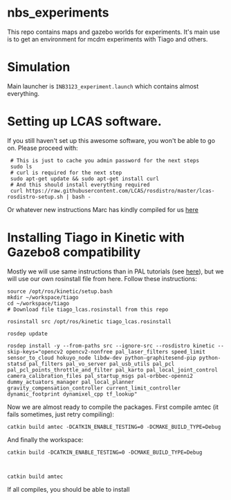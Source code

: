 # nbs_experiments
This repo contains maps and gazebo worlds for experiments. It's main use is to get an environment for mcdm experiments with Tiago and others.


# Simulation
Main launcher is `INB3123_experiment.launch` which contains almost everything.

# Setting up LCAS software.
If you still haven't set up this awesome software, you won't be able to go on. Please proceed with:

     # This is just to cache you admin password for the next steps
     sudo ls
     # curl is required for the next step
     sudo apt-get update && sudo apt-get install curl
     # And this should install everything required
     curl https://raw.githubusercontent.com/LCAS/rosdistro/master/lcas-rosdistro-setup.sh | bash -

Or whatever new instructions Marc has kindly compiled for us [here](https://github.com/LCAS/rosdistro/wiki#using-the-l-cas-repository-if-you-just-want-to-use-our-software)

# Installing Tiago in Kinetic with Gazebo8 compatibility


Mostly we will use same instructions than in PAL tutorials (see [here](http://wiki.ros.org/Robots/TIAGo/Tutorials/Installation/TiagoSimulation)), but we will use our own rosinstall file from here. Follow these instructions:

    source /opt/ros/kinetic/setup.bash
    mkdir ~/workspace/tiago
    cd ~/workspace/tiago
    # Download file tiago_lcas.rosinstall from this repo

    rosinstall src /opt/ros/kinetic tiago_lcas.rosinstall

    rosdep update

    rosdep install -y --from-paths src --ignore-src --rosdistro kinetic --skip-keys="opencv2 opencv2-nonfree pal_laser_filters speed_limit  sensor_to_cloud hokuyo_node libdw-dev python-graphitesend-pip python-statsd pal_filters pal_vo_server pal_usb_utils pal_pcl pal_pcl_points_throttle_and_filter pal_karto pal_local_joint_control camera_calibration_files pal_startup_msgs pal-orbbec-openni2 dummy_actuators_manager pal_local_planner gravity_compensation_controller current_limit_controller dynamic_footprint dynamixel_cpp tf_lookup"

Now we are almost ready to compile the packages. First compile amtec (it fails sometimes, just retry compiling):

    catkin build amtec -DCATKIN_ENABLE_TESTING=0 -DCMAKE_BUILD_TYPE=Debug

And finally the workspace:

    catkin build -DCATKIN_ENABLE_TESTING=0 -DCMAKE_BUILD_TYPE=Debug



    catkin build amtec

If all compiles, you should be able to install
